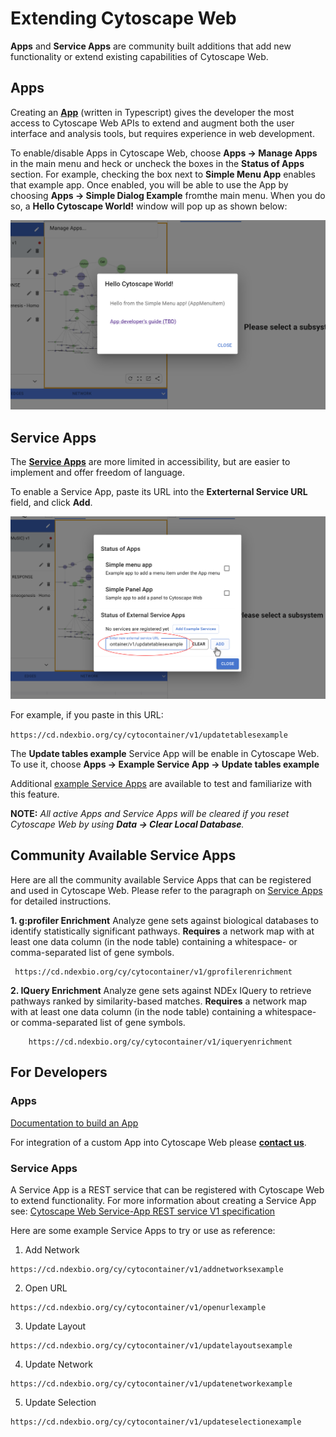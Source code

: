 Extending Cytoscape Web
=========================
<a id="extending_cytoscape_web"> </a>

**Apps** and **Service Apps** are community built additions that add new functionality or extend existing capabilities of 
Cytoscape Web.

<a id="apps"> </a>
## Apps

Creating an **[App](Extending.md#writing_apps)** (written in Typescript) gives the developer the
most access to Cytoscape Web APIs to extend and augment both the user interface and analysis tools, but requires experience
in web development.

To enable/disable Apps in Cytoscape Web, choose **Apps -> Manage Apps** in the main menu and heck or uncheck the boxes in the **Status of Apps** section. For example,
checking the box next to **Simple Menu App** enables that example app. Once enabled, you will be able to use the App by choosing **Apps -> Simple Dialog Example** fromthe main menu. When you do so, a **Hello Cytoscape World!** window will pop up as shown below:

![](_static/images/Extending/hello_cytoscape.png)

<a id="service_apps"> </a>
## Service Apps

The **[Service Apps](Extending.md#writing_service_apps)** are more limited in accessibility, but are easier
 to implement and offer freedom of language. 

To enable a Service App, paste its URL into the **Exterternal Service URL** field, and click **Add**. 

![](_static/images/Extending/add_service_app.png)

For example, if you paste in this URL: 

``
https://cd.ndexbio.org/cy/cytocontainer/v1/updatetablesexample
``

The **Update tables example** Service App will be enable in Cytoscape Web. To use it, choose **Apps -> Example Service App -> Update tables example**

Additional [example Service Apps](Extending.md#writing_service_apps) are available to test and familiarize with this feature.

**NOTE:** *All active Apps and Service Apps will be cleared if you reset Cytoscape Web by using **Data -> Clear Local Database**.*

<a id="community"></a>
## Community Available Service Apps

Here are all the community available Service Apps that can be registered and used in Cytoscape Web. Please refer to the paragraph on [Service Apps](Extending.md#service_apps) for detailed instructions.

**1. g:profiler Enrichment**
Analyze gene sets against biological databases to identify statistically significant pathways. **Requires** a network map with at least one data column (in the node table) containing a whitespace- or comma-separated list of gene symbols.
```
 https://cd.ndexbio.org/cy/cytocontainer/v1/gprofilerenrichment
```

**2. IQuery Enrichment**
Analyze gene sets against NDEx IQuery to retrieve pathways ranked by similarity-based matches. **Requires** a network map with at least one data column (in the node table) containing a whitespace- or comma-separated list of gene symbols.
```
    https://cd.ndexbio.org/cy/cytocontainer/v1/iqueryenrichment
```


<a id="developers"></a>
## For Developers

<a id="writing_apps"></a>
### Apps
[Documentation to build an App](https://github.com/cytoscape/cytoscape-web-app-examples/tree/pre-release-cleanup)

For integration of a custom App into Cytoscape Web please [**contact us**](https://cytoscape.atlassian.net/servicedesk/customer/portal/1/group/1/create/7).

<a id="writing_service_apps"></a>
### Service Apps
A Service App is a REST service that can be registered with Cytoscape Web to extend
functionality. For more information about creating a Service App see: [Cytoscape Web Service-App REST service V1 specification](https://github.com/cytoscape/cytoscape-web/wiki/Specification-for-Service%E2%80%90based-App-in-Cytoscape-Web-(draft-v2))

Here are some example Service Apps to try or use as reference:

1. Add Network
```
https://cd.ndexbio.org/cy/cytocontainer/v1/addnetworksexample
```

2. Open URL
```
https://cd.ndexbio.org/cy/cytocontainer/v1/openurlexample
```

3. Update Layout
```
https://cd.ndexbio.org/cy/cytocontainer/v1/updatelayoutsexample
```

4. Update Network
```
https://cd.ndexbio.org/cy/cytocontainer/v1/updatenetworkexample
```

5. Update Selection
```
https://cd.ndexbio.org/cy/cytocontainer/v1/updateselectionexample
```
